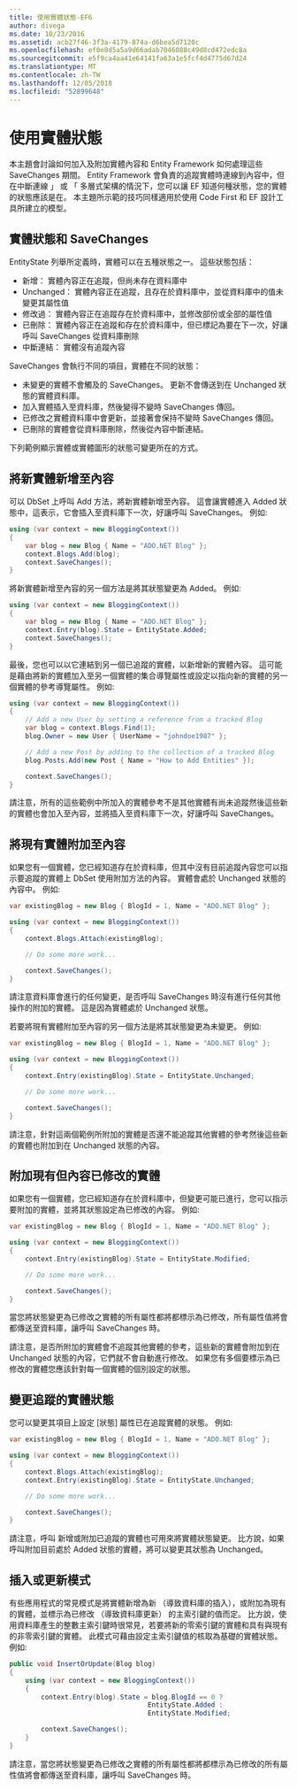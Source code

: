 ```yaml
---
title: 使用實體狀態-EF6
author: divega
ms.date: 10/23/2016
ms.assetid: acb27f46-3f3a-4179-874a-d6bea5d7120c
ms.openlocfilehash: ef0e8d5a5a9d66adab7046088c49d8cd472edc8a
ms.sourcegitcommit: e5f9ca4aa41e64141fa63a1e5fcf4d4775d67d24
ms.translationtype: MT
ms.contentlocale: zh-TW
ms.lasthandoff: 12/05/2018
ms.locfileid: "52899648"
---
```

# <a name="working-with-entity-states"></a>使用實體狀態
本主題會討論如何加入及附加實體內容和 Entity Framework 如何處理這些 SaveChanges 期間。
Entity Framework 會負責的追蹤實體時連線到內容中，但在中斷連線 」 或 「 多層式架構的情況下，您可以讓 EF 知道何種狀態，您的實體的狀態應該是在。
本主題所示範的技巧同樣適用於使用 Code First 和 EF 設計工具所建立的模型。  

## <a name="entity-states-and-savechanges"></a>實體狀態和 SaveChanges

EntityState 列舉所定義時，實體可以在五種狀態之一。 這些狀態包括：  

- 新增： 實體內容正在追蹤，但尚未存在資料庫中  
- Unchanged： 實體內容正在追蹤，且存在於資料庫中，並從資料庫中的值未變更其屬性值  
- 修改過： 實體內容正在追蹤存在於資料庫中，並修改部份或全部的屬性值  
- 已刪除： 實體內容正在追蹤和存在於資料庫中，但已標記為要在下一次，好讓呼叫 SaveChanges 從資料庫刪除  
- 中斷連結： 實體沒有追蹤內容  

SaveChanges 會執行不同的項目，實體在不同的狀態：  

- 未變更的實體不會觸及的 SaveChanges。 更新不會傳送到在 Unchanged 狀態的實體資料庫。  
- 加入實體插入至資料庫，然後變得不變時 SaveChanges 傳回。  
- 已修改之實體資料庫中會更新，並接著會保持不變時 SaveChanges 傳回。  
- 已刪除的實體會從資料庫刪除，然後從內容中斷連結。  

下列範例顯示實體或實體圖形的狀態可變更所在的方式。  

## <a name="adding-a-new-entity-to-the-context"></a>將新實體新增至內容  

可以 DbSet 上呼叫 Add 方法，將新實體新增至內容。
這會讓實體進入 Added 狀態中，這表示，它會插入至資料庫下一次，好讓呼叫 SaveChanges。
例如:   

``` csharp
using (var context = new BloggingContext())
{
    var blog = new Blog { Name = "ADO.NET Blog" };
    context.Blogs.Add(blog);
    context.SaveChanges();
}
```  

將新實體新增至內容的另一個方法是將其狀態變更為 Added。 例如:   

``` csharp
using (var context = new BloggingContext())
{
    var blog = new Blog { Name = "ADO.NET Blog" };
    context.Entry(blog).State = EntityState.Added;
    context.SaveChanges();
}
```  

最後，您也可以以它連結到另一個已追蹤的實體，以新增新的實體內容。
這可能是藉由將新的實體加入至另一個實體的集合導覽屬性或設定以指向新的實體的另一個實體的參考導覽屬性。 例如:   

``` csharp
using (var context = new BloggingContext())
{
    // Add a new User by setting a reference from a tracked Blog
    var blog = context.Blogs.Find(1);
    blog.Owner = new User { UserName = "johndoe1987" };

    // Add a new Post by adding to the collection of a tracked Blog
    blog.Posts.Add(new Post { Name = "How to Add Entities" });

    context.SaveChanges();
}
```  

請注意，所有的這些範例中所加入的實體參考不是其他實體有尚未追蹤然後這些新的實體也會加入至內容，並將插入至資料庫下一次，好讓呼叫 SaveChanges。  

## <a name="attaching-an-existing-entity-to-the-context"></a>將現有實體附加至內容  

如果您有一個實體，您已經知道存在於資料庫，但其中沒有目前追蹤內容您可以指示要追蹤的實體上 DbSet 使用附加方法的內容。 實體會處於 Unchanged 狀態的內容中。 例如:   

``` csharp
var existingBlog = new Blog { BlogId = 1, Name = "ADO.NET Blog" };

using (var context = new BloggingContext())
{
    context.Blogs.Attach(existingBlog);

    // Do some more work...  

    context.SaveChanges();
}
```  

請注意資料庫會進行的任何變更，是否呼叫 SaveChanges 時沒有進行任何其他操作的附加的實體。 這是因為實體處於 Unchanged 狀態。  

若要將現有實體附加至內容的另一個方法是將其狀態變更為未變更。 例如:   

``` csharp
var existingBlog = new Blog { BlogId = 1, Name = "ADO.NET Blog" };

using (var context = new BloggingContext())
{
    context.Entry(existingBlog).State = EntityState.Unchanged;

    // Do some more work...  

    context.SaveChanges();
}
```  

請注意，針對這兩個範例所附加的實體是否還不能追蹤其他實體的參考然後這些新的實體也附加到在 Unchanged 狀態的內容。  

## <a name="attaching-an-existing-but-modified-entity-to-the-context"></a>附加現有但內容已修改的實體  

如果您有一個實體，您已經知道存在於資料庫中，但變更可能已進行，您可以指示要附加的實體，並將其狀態設定為已修改的內容。
例如:   

``` csharp
var existingBlog = new Blog { BlogId = 1, Name = "ADO.NET Blog" };

using (var context = new BloggingContext())
{
    context.Entry(existingBlog).State = EntityState.Modified;

    // Do some more work...  

    context.SaveChanges();
}
```  

當您將狀態變更為已修改之實體的所有屬性都將都標示為已修改，所有屬性值將會都傳送至資料庫，讓呼叫 SaveChanges 時。  

請注意，是否所附加的實體會不追蹤其他實體的參考，這些新的實體會附加到在 Unchanged 狀態的內容，它們就不會自動進行修改。
如果您有多個要標示為已修改的實體您應該針對每一個實體的個別設定的狀態。  

## <a name="changing-the-state-of-a-tracked-entity"></a>變更追蹤的實體狀態  

您可以變更其項目上設定 [狀態] 屬性已在追蹤實體的狀態。 例如:   

``` csharp
var existingBlog = new Blog { BlogId = 1, Name = "ADO.NET Blog" };

using (var context = new BloggingContext())
{
    context.Blogs.Attach(existingBlog);
    context.Entry(existingBlog).State = EntityState.Unchanged;

    // Do some more work...  

    context.SaveChanges();
}
```  

請注意，呼叫 新增或附加已追蹤的實體也可用來將實體狀態變更。 比方說，如果呼叫附加目前處於 Added 狀態的實體，將可以變更其狀態為 Unchanged。  

## <a name="insert-or-update-pattern"></a>插入或更新模式  

有些應用程式的常見模式是將實體新增為新 （導致資料庫的插入），或附加為現有的實體，並標示為已修改 （導致資料庫更新） 的主索引鍵的值而定。
比方說，使用資料庫產生的整數主索引鍵時很常見，若要將新的零索引鍵的實體和具有與現有的非零索引鍵的實體。
此模式可藉由設定主索引鍵值的核取為基礎的實體狀態。 例如:   

``` csharp
public void InsertOrUpdate(Blog blog)
{
    using (var context = new BloggingContext())
    {
        context.Entry(blog).State = blog.BlogId == 0 ?
                                   EntityState.Added :
                                   EntityState.Modified;

        context.SaveChanges();
    }
}
```  

請注意，當您將狀態變更為已修改之實體的所有屬性都將都標示為已修改的所有屬性值將會都傳送至資料庫，讓呼叫 SaveChanges 時。  
